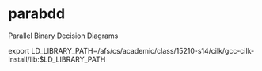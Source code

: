 # parabdd
Parallel Binary Decision Diagrams

export LD_LIBRARY_PATH=/afs/cs/academic/class/15210-s14/cilk/gcc-cilk-install/lib:$LD_LIBRARY_PATH
